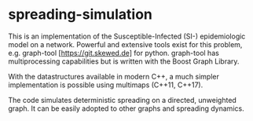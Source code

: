 spreading-simulation
====================

This is an implementation of the Susceptible-Infected (SI-) epidemiologic model on a network. Powerful and extensive tools exist for this problem, e.g. graph-tool [https://git.skewed.de] for python. graph-tool has multiprocessing capabilities but is written with the Boost Graph Library.

With the datastructures available in modern C++, a much simpler implementation is possible using multimaps (C++11, C++17).

The code simulates deterministic spreading on a directed, unweighted graph. It can be easily adopted to other graphs and spreading dynamics.


